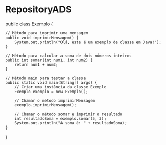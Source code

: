 # RepositoryADS
public class Exemplo {

    // Método para imprimir uma mensagem
    public void imprimirMensagem() {
        System.out.println("Olá, este é um exemplo de classe em Java!");
    }

    // Método para calcular a soma de dois números inteiros
    public int somar(int num1, int num2) {
        return num1 + num2;
    }

    // Método main para testar a classe
    public static void main(String[] args) {
        // Criar uma instância da classe Exemplo
        Exemplo exemplo = new Exemplo();

        // Chamar o método imprimirMensagem
        exemplo.imprimirMensagem();

        // Chamar o método somar e imprimir o resultado
        int resultadoSoma = exemplo.somar(5, 3);
        System.out.println("A soma é: " + resultadoSoma);
    }
}
